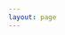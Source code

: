 ```yaml
---
layout: page
---
```


<script setup>
import {
  VPTeamPage,
  VPTeamPageTitle,
  VPTeamMembers,
  // VPTeamPageSection
} from 'vitepress/theme'

const members = [
  {
    avatar: 'https://avatars.githubusercontent.com/u/108746194?s=96&v=4',
    name: 'LeoStar',
    title: '一个不太正经的前端Coder',
    links: [
      { icon: 'github', link: 'https://github.com/ileostar' },
      { icon: 'x', link: 'https://twitter.com/030LeoStar' }
    ]
  },
   {
    avatar: 'https://avatars.githubusercontent.com/u/101611942?v=4',
    name: 'kkkang',
    title: 'Noob Coder',
    links: [
      { icon: 'github', link: 'https://github.com/kkkangKK' },
    ]
  }
]
</script>

<VPTeamPage>
  <VPTeamPageTitle>
    <template #title>
      开发成员
    </template>
  </VPTeamPageTitle>
  <VPTeamMembers
    :members="members"
  />

  <!-- 其他成员 -->
  <!--
  <VPTeamPageSection>
    <template #title>Partners</template>
    <template #lead>Lorem ipsum...</template>
    <template #members>
      <VPTeamMembers :members="members" />
    </template>
  </VPTeamPageSection>
   -->
</VPTeamPage>
